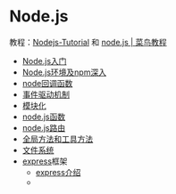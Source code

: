# Node.js

教程：[Nodejs-Tutorial](https://nodejs.jakeyu.top/)   和   [node.js | 菜鸟教程](https://www.runoob.com/nodejs/nodejs-tutorial.html) 

- [Node.js入门](./nodeenter.md)
- [Node.js环境及npm深入](./nodenpm.md)
- [node回调函数](./callbackfunction.md)
- [事件驱动机制](./event.md)
- [模块化](./module.md)
- [node.js函数](./function.md) 
- [node.js路由](query.md)
- [全局方法和工具方法](./tools.md)
- [文件系统](./file.md)
- [express](http://www.expressjs.com.cn/)框架
  - [express介绍](./express1.md)
  - 















